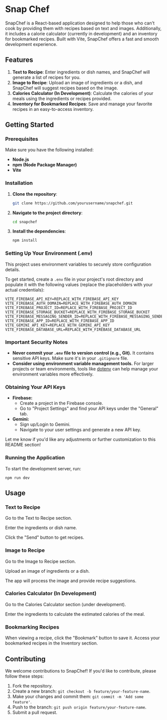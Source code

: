 
# Snap Chef

SnapChef is a React-based application designed to help those who can't cook by providing them with recipes based on text and images. Additionally, it includes a calorie calculator (currently in development) and an inventory for bookmarked recipes. Built with Vite, SnapChef offers a fast and smooth development experience.

## Features

1. **Text to Recipe**: Enter ingredients or dish names, and SnapChef will generate a list of recipes for you.
2. **Image to Recipe**: Upload an image of ingredients or a dish, and SnapChef will suggest recipes based on the image.
3. **Calories Calculator (In Development)**: Calculate the calories of your meals using the ingredients or recipes provided.
4. **Inventory for Bookmarked Recipes**: Save and manage your favorite recipes in an easy-to-access inventory.
## Getting Started

### Prerequisites

Make sure you have the following installed:

- **Node.js**
- **npm (Node Package Manager)**
- **Vite**

### Installation

1. **Clone the repository**:

    ```bash
    git clone https://github.com/yourusername/snapchef.git
    ```

2. **Navigate to the project directory**:

    ```bash
    cd snapchef
    ```

3. **Install the dependencies**:

    ```bash
    npm install
    ```
### Setting Up Your Environment (.env)

This project uses environment variables to securely store configuration details.

To get started, create a `.env` file in your project's root directory and populate it with the following values (replace the placeholders with your actual credentials):
```
VITE_FIREBASE_API_KEY=REPLACE_WITH_FIREBASE_API_KEY
VITE_FIREBASE_AUTH_DOMAIN=REPLACE_WITH_FIREBASE_AUTH_DOMAIN
VITE_FIREBASE_PROJECT_ID=REPLACE_WITH_FIREBASE_PROJECT_ID
VITE_FIREBASE_STORAGE_BUCKET=REPLACE_WITH_FIREBASE_STORAGE_BUCKET
VITE_FIREBASE_MESSAGING_SENDER_ID=REPLACE_WITH_FIREBASE_MESSAGING_SENDER_ID
VITE_FIREBASE_APP_ID=REPLACE_WITH_FIREBASE_APP_ID
VITE_GEMINI_API_KEY=REPLACE_WITH_GEMINI_API_KEY
VITE_FIREBASE_DATABASE_URL=REPLACE_WITH_FIREBASE_DATABASE_URL
```

### Important Security Notes

* **Never commit your `.env` file to version control (e.g., Git).** It contains sensitive API keys. Make sure it's in your `.gitignore` file.
* **Consider using environment variable management tools.** For larger projects or team environments, tools like [dotenv](https://www.npmjs.com/package/dotenv) can help manage your environment variables more effectively.

### Obtaining Your API Keys

* **Firebase:**
    * Create a project in the Firebase console.
    * Go to "Project Settings" and find your API keys under the "General" tab.
* **Gemini:** 
    * Sign up/Login to Gemini.
    * Navigate to your user settings and generate a new API key.


Let me know if you'd like any adjustments or further customization to this README section!


### Running the Application

To start the development server, run:

    npm run dev

## Usage

### Text to Recipe
Go to the Text to Recipe section.

Enter the ingredients or dish name.

Click the "Send" button to get recipes.

### Image to Recipe

Go to the Image to Recipe section.

Upload an image of ingredients or a dish.

The app will process the image and provide recipe suggestions.

### Calories Calculator (In Development)
Go to the Calories Calculator section (under development).

Enter the ingredients to calculate the estimated calories of the meal.

### Bookmarking Recipes

When viewing a recipe, click the "Bookmark" button to save it.
Access your bookmarked recipes in the Inventory section.


## Contributing

We welcome contributions to SnapChef! If you'd like to contribute, please follow these steps:

1. Fork the repository.
2. Create a new branch: `git checkout -b feature/your-feature-name`.
3. Make your changes and commit them: `git commit -m 'Add some feature'`.
4. Push to the branch: `git push origin feature/your-feature-name`.
5. Submit a pull request.